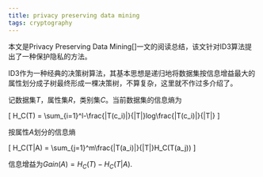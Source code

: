 ```yaml
---
title: privacy preserving data mining
tags: cryptography
---
```


本文是Privacy Preserving Data Mining[]一文的阅读总结，该文针对ID3算法提出了一种保护隐私的方法。

ID3作为一种经典的决策树算法，其基本思想是递归地将数据集按信息增益最大的属性划分成子树最终形成一棵决策树，不算复杂，这里就不作过多介绍了。

记数据集$T$，属性集$R$，类别集$C$。当前数据集的信息熵为

\[ H_C(T) = \sum_{i=1}^l-\frac{|T(c_i)|}{|T|}log\frac{|T(c_i)|}{|T|} \]

按属性$A$划分的信息熵

\[ H_C(T|A) = \sum_{j=1}^m\frac{|T(a_i)|}{|T|}H_C(T(a_j)) \]

信息增益为$Gain(A)=H_C(T)-H_C(T|A)$.

